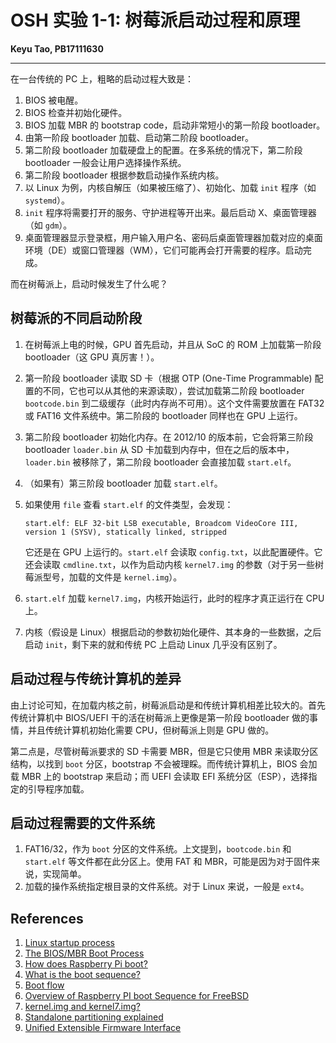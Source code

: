 # OSH 实验 1-1: 树莓派启动过程和原理

**Keyu Tao, PB17111630**

---

在一台传统的 PC 上，粗略的启动过程大致是：

1. BIOS 被电醒。
2. BIOS 检查并初始化硬件。
3. BIOS 加载 MBR 的 bootstrap code，启动非常短小的第一阶段 bootloader。
4. 由第一阶段 bootloader 加载、启动第二阶段 bootloader。
5. 第二阶段 bootloader 加载硬盘上的配置。在多系统的情况下，第二阶段 bootloader 一般会让用户选择操作系统。
6. 第二阶段 bootloader 根据参数启动操作系统内核。
7. 以 Linux 为例，内核自解压（如果被压缩了）、初始化、加载 `init` 程序（如 `systemd`）。
8. `init` 程序将需要打开的服务、守护进程等开出来。最后启动 X、桌面管理器（如 `gdm`）。
9. 桌面管理器显示登录框，用户输入用户名、密码后桌面管理器加载对应的桌面环境（DE）或窗口管理器（WM），它们可能再会打开需要的程序。启动完成。

而在树莓派上，启动时候发生了什么呢？

## 树莓派的不同启动阶段

1. 在树莓派上电的时候，GPU 首先启动，并且从 SoC 的 ROM 上加载第一阶段 bootloader（这 GPU 真厉害！）。

2. 第一阶段 bootloader 读取 SD 卡（根据 OTP (One-Time Programmable) 配置的不同，它也可以从其他的来源读取），尝试加载第二阶段 bootloader `bootcode.bin` 到二级缓存（此时内存尚不可用）。这个文件需要放置在 FAT32 或 FAT16 文件系统中。第二阶段的 bootloader 同样也在 GPU 上运行。

3. 第二阶段 bootloader 初始化内存。在 2012/10 的版本前，它会将第三阶段 bootloader `loader.bin` 从 SD 卡加载到内存中，但在之后的版本中，`loader.bin` 被移除了，第二阶段 bootloader 会直接加载 `start.elf`。

4. （如果有）第三阶段 bootloader 加载 `start.elf`。

5. 如果使用 `file` 查看 `start.elf` 的文件类型，会发现：

   ```
   start.elf: ELF 32-bit LSB executable, Broadcom VideoCore III, version 1 (SYSV), statically linked, stripped
   ```

   它还是在 GPU 上运行的。`start.elf` 会读取 `config.txt`，以此配置硬件。它还会读取 `cmdline.txt`，以作为启动内核 `kernel7.img` 的参数（对于另一些树莓派型号，加载的文件是 `kernel.img`）。

6. `start.elf` 加载 `kernel7.img`，内核开始运行，此时的程序才真正运行在 CPU 上。

7. 内核（假设是 Linux）根据启动的参数初始化硬件、其本身的一些数据，之后启动 `init`，剩下来的就和传统 PC 上启动 Linux 几乎没有区别了。

## 启动过程与传统计算机的差异

由上讨论可知，在加载内核之前，树莓派启动是和传统计算机相差比较大的。首先传统计算机中 BIOS/UEFI 干的活在树莓派上更像是第一阶段 bootloader 做的事情，并且传统计算机初始化需要 CPU，但树莓派上则是 GPU 做的。

第二点是，尽管树莓派要求的 SD 卡需要 MBR，但是它只使用 MBR 来读取分区结构，以找到 `boot` 分区，bootstrap 不会被理睬。而传统计算机上，BIOS 会加载 MBR 上的 bootstrap 来启动；而 UEFI 会读取 EFI 系统分区（ESP），选择指定的引导程序加载。

## 启动过程需要的文件系统

1. FAT16/32，作为 `boot` 分区的文件系统。上文提到，`bootcode.bin` 和 `start.elf` 等文件都在此分区上。使用 FAT 和 MBR，可能是因为对于固件来说，实现简单。
2. 加载的操作系统指定根目录的文件系统。对于 Linux 来说，一般是 `ext4`。

## References

1. [Linux startup process](https://en.wikipedia.org/wiki/Linux_startup_process)
2. [The BIOS/MBR Boot Process](https://neosmart.net/wiki/mbr-boot-process/)
3. [How does Raspberry Pi boot?](https://raspberrypi.stackexchange.com/questions/10489/how-does-raspberry-pi-boot)
4. [What is the boot sequence?](https://raspberrypi.stackexchange.com/questions/10442/what-is-the-boot-sequence)
5. [Boot flow](https://www.raspberrypi.org/documentation/hardware/raspberrypi/bootmodes/bootflow.md)
6. [Overview of Raspberry PI boot Sequence for FreeBSD](https://github.com/freebsd/crochet/tree/master/board/RaspberryPi/boot)
7. [kernel.img and kernel7.img?](https://www.raspberrypi.org/forums/viewtopic.php?t=101122)
8. [Standalone partitioning explained](https://github.com/raspberrypi/noobs/wiki/Standalone-partitioning-explained)
9. [Unified Extensible Firmware Interface](https://wiki.archlinux.org/index.php/Unified_Extensible_Firmware_Interface)
